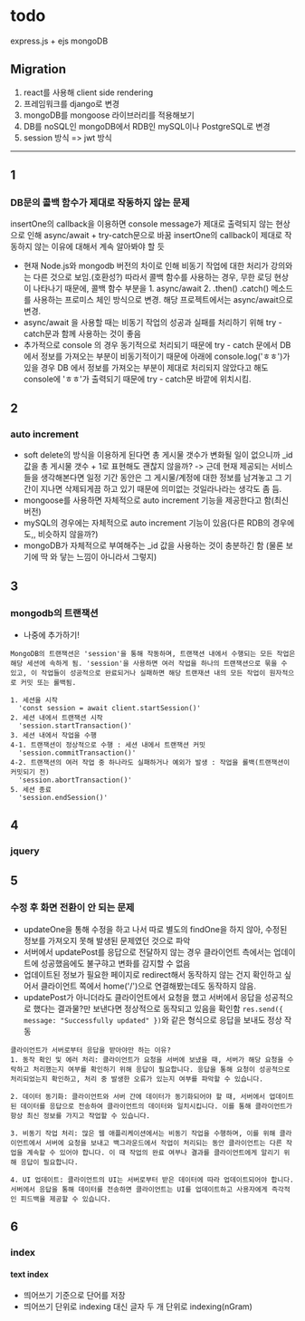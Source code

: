 # todo

express.js + ejs
mongoDB

## Migration

1. react를 사용해 client side rendering
2. 프레임워크를 django로 변경
3. mongoDB를 mongoose 라이브러리를 적용해보기
4. DB를 noSQL인 mongoDB에서 RDB인 mySQL이나 PostgreSQL로 변경
5. session 방식 => jwt 방식

---

## 1

### DB문의 콜백 함수가 제대로 작동하지 않는 문제

insertOne의 callback을 이용하면 console message가 제대로 출력되지 않는 현상으로 인해 async/await + try-catch문으로 바꿈
insertOne의 callback이 제대로 작동하지 않는 이유에 대해서 계속 알아봐야 할 듯

- 현재 Node.js와 mongodb 버전의 차이로 인해 비동기 작업에 대한 처리가 강의와는 다른 것으로 보임.(호환성?)
  따라서 콜백 함수를 사용하는 경우, 무한 로딩 현상이 나타나기 때문에, 콜백 함수 부분을 1. async/await 2. .then() .catch() 메소드를 사용하는 프로미스 체인 방식으로 변경.
  해당 프로젝트에서는 async/await으로 변경.
- async/await 을 사용할 때는 비동기 작업의 성공과 실패를 처리하기 위해 try - catch문과 함께 사용하는 것이 좋음
- 추가적으로 console 의 경우 동기적으로 처리되기 때문에 try - catch 문에서 DB 에서 정보를 가져오는 부분이 비동기적이기 때문에 아래에 console.log('ㅎㅎ')가 있을 경우 DB 에서 정보를 가져오는 부분이 제대로 처리되지 않았다고 해도 console에 'ㅎㅎ'가 출력되기 때문에 try - catch문 바깥에 위치시킴.

## 2

### auto increment

- soft delete의 방식을 이용하게 된다면 총 게시물 갯수가 변화될 일이 없으니까 \_id 값을 총 게시물 갯수 + 1로 표현해도 괜찮지 않을까?
  -> 근데 현재 제공되는 서비스들을 생각해본다면 일정 기간 동안은 그 게시물/계정에 대한 정보를 남겨놓고 그 기간이 지나면 삭제되게끔 하고 있기 때문에 의미없는 것일라나라는 생각도 좀 듬.
- mongoose를 사용하면 자체적으로 auto increment 기능을 제공한다고 함(최신 버전)
- mySQL의 경우에는 자체적으로 auto increment 기능이 있음(다른 RDB의 경우에도,, 비슷하지 않을까?)
- mongoDB가 자체적으로 부여해주는 \_id 값을 사용하는 것이 충분하긴 함 (물론 보기에 딱 와 닿는 느낌이 아니라서 그렇지)

## 3

### mongodb의 트랜잭션

- 나중에 추가하기!

```
MongoDB의 트랜잭션은 'session'을 통해 작동하며, 트랜잭션 내에서 수행되는 모든 작업은 해당 세션에 속하게 됨. 'session'을 사용하면 여러 작업을 하나의 트랜잭션으로 묶을 수 있고, 이 작업들이 성공적으로 완료되거나 실패하면 해당 트랜재션 내의 모든 작업이 원자적으로 커밋 또는 롤백됨.

1. 세션을 시작
  'const session = await client.startSession()'
2. 세션 내에서 트랜잭션 시작
  'session.startTransaction()'
3. 세션 내에서 작업을 수행
4-1. 트랜잭션이 정상적으로 수행 : 세션 내에서 트랜잭션 커밋
  'session.commitTransaction()'
4-2. 트랜잭션의 여러 작업 중 하나라도 실패하거나 예외가 발생 : 작업을 롤백(트랜잭션이 커밋되기 전)
  'session.abortTransaction()'
5. 세션 종료
  'session.endSession()'
```

## 4

### jquery

## 5

### 수정 후 화면 전환이 안 되는 문제

- updateOne을 통해 수정을 하고 나서 따로 별도의 findOne을 하지 않아, 수정된 정보를 가져오지 못해 발생된 문제였던 것으로 파악
- 서버에서 updatePost를 응답으로 전달하지 않는 경우 클라이언트 측에서는 업데이트에 성공했음에도 불구햐고 변화를 감지할 수 없음
- 업데이트된 정보가 필요한 페이지로 redirect해서 동작하지 않는 건지 확인하고 싶어서 클라이언트 쪽에서 home('/')으로 연결해봤는데도 동작하지 않음.
- updatePost가 아니더라도 클라이언트에서 요청을 했고 서버에서 응답을 성공적으로 했다는 결과물?만 보낸다면 정상적으로 동작되고 있음을 확인함
  `res.send({ message: "Successfully updated" })`와 같은 형식으로 응답을 보내도 정상 작동

```
클라이언트가 서버로부터 응답을 받아야만 하는 이유?
1. 동작 확인 및 에러 처리: 클라이언트가 요청을 서버에 보냈을 때, 서버가 해당 요청을 수락하고 처리했는지 여부를 확인하기 위해 응답이 필요합니다. 응답을 통해 요청이 성공적으로 처리되었는지 확인하고, 처리 중 발생한 오류가 있는지 여부를 파악할 수 있습니다.

2. 데이터 동기화: 클라이언트와 서버 간에 데이터가 동기화되어야 할 때, 서버에서 업데이트된 데이터를 응답으로 전송하여 클라이언트의 데이터와 일치시킵니다. 이를 통해 클라이언트가 항상 최신 정보를 가지고 작업할 수 있습니다.

3. 비동기 작업 처리: 많은 웹 애플리케이션에서는 비동기 작업을 수행하며, 이를 위해 클라이언트에서 서버에 요청을 보내고 백그라운드에서 작업이 처리되는 동안 클라이언트는 다른 작업을 계속할 수 있어야 합니다. 이 때 작업의 완료 여부나 결과를 클라이언트에게 알리기 위해 응답이 필요합니다.

4. UI 업데이트: 클라이언트의 UI는 서버로부터 받은 데이터에 따라 업데이트되어야 합니다. 서버에서 응답을 통해 데이터를 전송하면 클라이언트는 UI를 업데이트하고 사용자에게 즉각적인 피드백을 제공할 수 있습니다.

```

## 6

### index

#### text index

- 띄어쓰기 기준으로 단어를 저장
- 띄어쓰기 단위로 indexing 대신 글자 두 개 단위로 indexing(nGram)
